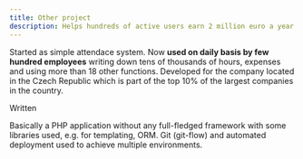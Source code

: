 ```yaml
---
title: Other project
description: Helps hundreds of active users earn 2 million euro a year.
---
```


Started as simple attendace system. Now **used on daily basis by few hundred employees** writing down tens of thousands of hours, expenses and using more than 18 other functions. Developed for the company located in the Czech Republic which is part of the top 10% of the largest companies in the country.

Written 

Basically a PHP application without any full-fledged framework with some libraries used, e.g. for templating, ORM. Git (git-flow) and automated deployment used to achieve multiple environments.